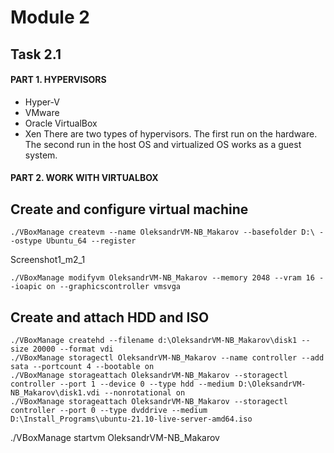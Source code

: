 # Module 2
## Task 2.1
#### PART 1. HYPERVISORS
 - Hyper-V
 - VMware
 - Oracle VirtualBox
 - Xen
    There are two types of hypervisors. The first run on the hardware. The second run in the host OS and virtualized OS works as a guest system.
#### PART 2. WORK WITH VIRTUALBOX
## Create and configure virtual machine
```
./VBoxManage createvm --name OleksandrVM-NB_Makarov --basefolder D:\ --ostype Ubuntu_64 --register
```
Screenshot1_m2_1
```
./VBoxManage modifyvm OleksandrVM-NB_Makarov --memory 2048 --vram 16 --ioapic on --graphicscontroller vmsvga
```
## Create and attach HDD and ISO
 ```
./VBoxManage createhd --filename d:\OleksandrVM-NB_Makarov\disk1 --size 20000 --format vdi
./VBoxManage storagectl OleksandrVM-NB_Makarov --name controller --add sata --portcount 4 --bootable on
./VBoxManage storageattach OleksandrVM-NB_Makarov --storagectl controller --port 1 --device 0 --type hdd --medium D:\OleksandrVM-NB_Makarov\disk1.vdi --nonrotational on
./VBoxManage storageattach OleksandrVM-NB_Makarov --storagectl controller --port 0 --type dvddrive --medium D:\Install_Programs\ubuntu-21.10-live-server-amd64.iso
 ```
 
./VBoxManage startvm OleksandrVM-NB_Makarov
 
